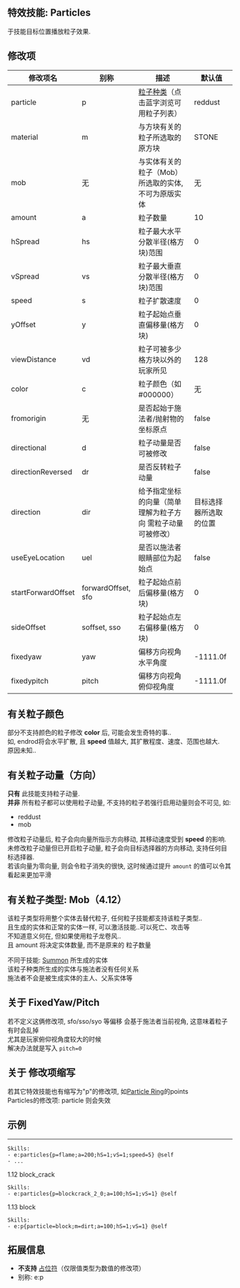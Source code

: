 特效技能: Particles
--------------------------

于技能目标位置播放粒子效果.

修改项
----------

| 修改项名 | 别称    | 描述                                                                                                    | 默认值 |
|-----------|------------|----------------------------------------------------------------------------------------------------------------|---------------|
| particle  | p  | [粒子种类](/技能/粒子列表)（点击蓝字浏览可用粒子列表）  | reddust |
| material | m | 与方块有关的粒子所选取的原方块 | STONE |
| mob | 无 | 与实体有关的粒子（Mob）所选取的实体, 不可为原版实体 | 无 |
| amount | a | 粒子数量 | 10    |
| hSpread | hs  | 粒子最大水平分散半径(格方块)范围 | 0     |
| vSpread | vs  | 粒子最大垂直分散半径(格方块)范围 | 0     |
| speed | s   | 粒子扩散速度 | 0 |
| yOffset | y   | 粒子起始点垂直偏移量(格方块) | 0 |
| viewDistance | vd  | 粒子可被多少格方块以外的玩家所见 | 128   |
| color | c | 粒子颜色（如 #000000） | 无 |
| fromorigin | 无 | 是否起始于施法者/抛射物的坐标原点 | false |
| directional | d | 粒子动量是否可被修改 | false | 
| directionReversed | dr | 是否反转粒子动量 | false | 
| direction | dir | 给予指定坐标的向量（简单理解为粒子方向 需粒子动量可被修改） | 目标选择器所选取的位置 | 
| useEyeLocation | uel | 是否以施法者眼睛部位为起始点 | false |
| startForwardOffset   | forwardOffset, sfo | 粒子起始点前后偏移量(格方块) | 0 |
| sideOffset | soffset, sso | 粒子起始点左右偏移量(格方块) | 0 |
| fixedyaw | yaw | 偏移方向视角水平角度 | -1111.0f |
| fixedypitch | pitch | 偏移方向视角俯仰视角度 | -1111.0f |

有关粒子颜色
-------

部分不支持颜色的粒子修改 **color** 后, 可能会发生奇特的事..  
如, endrod将会水平扩散, 且 **speed** 值越大, 其扩散程度、速度、范围也越大.  
原因未知..

有关粒子动量（方向）
--------

**只有** 此技能支持粒子动量.  
**并非** 所有粒子都可以使用粒子动量, 不支持的粒子若强行启用动量则会不可见, 如:  
 
-   reddust
-   mob  

修改粒子动量后, 粒子会向向量所指示方向移动, 其移动速度受到 **speed** 的影响.   
未修改粒子动量但已开启粒子动量, 粒子会向目标选择器的方向移动, 支持任何目标选择器.  
若该向量为零向量, 则会令粒子消失的很快, 这时候通过提升 `amount` 的值可以令其看起来更加平滑

有关粒子类型: Mob（4.12）
------------------------

该粒子类型将用整个实体去替代粒子, 任何粒子技能都支持该粒子类型..  
且生成的实体和正常的实体一样, 可以激活技能..可以死亡、攻击等  
不知道意义何在, 但如果使用粒子龙卷风..  
且 amount 将决定实体数量, 而不是原来的 粒子数量  

不同于技能: [Summon](/技能/列表/summon) 所生成的实体  
该粒子种类所生成的实体与施法者没有任何关系  
施法者不会是被生成实体的主人、父系实体等

关于 FixedYaw/Pitch
--------

若不定义这俩修改项, sfo/sso/syo 等偏移 会基于施法者当前视角, 这意味着粒子有时会乱掉  
尤其是玩家俯仰视角度较大的时候  
解决办法就是写入 `pitch=0`

关于 修改项缩写
-----

若其它特效技能也有缩写为"p"的修改项, 如[Particle Ring](/技能/effects/particlering)的points  
Particles的修改项: particle 则会失效

示例
--------

----
    Skills:
    - e:particles{p=flame;a=200;hS=1;vS=1;speed=5} @self
    - ...
1.12 block_crack

    Skills:
    - e:particles{p=blockcrack_2_0;a=100;hS=1;vS=1} @self

1.13 block

    Skills:
    - e:p{particle=block;m=dirt;a=100;hS=1;vS=1} @self

拓展信息
-------

- **不支持** [占位符](/技能/占位符)（仅限值类型为数值的修改项）
- 别称: e:p
